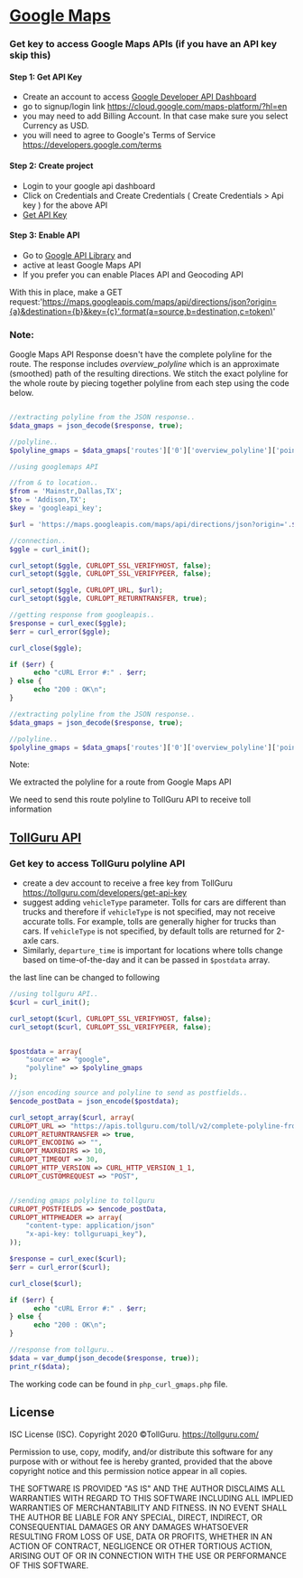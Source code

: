 # [Google Maps](https://cloud.google.com/maps-platform/?hl=en)

### Get key to access Google Maps APIs (if you have an API key skip this)
#### Step 1: Get API Key
* Create an account to access [Google Developer API Dashboard](https://console.cloud.google.com/apis/dashboard)
* go to signup/login link https://cloud.google.com/maps-platform/?hl=en
* you may need to add Billing Account. In that case make sure you select
  Currency as USD. 
* you will need to agree to Google's Terms of Service https://developers.google.com/terms

#### Step 2: Create project
* Login to your google api dashboard
* Click on Credentials and Create Credentials ( Create Credentials > Api key ) for the above API
* [Get API Key](https://developers.google.com/maps/documentation/javascript/get-api-key)

#### Step 3: Enable API
* Go to [Google API Library](https://console.cloud.google.com/apis/library) and 
* active at least Google Maps API 
* If you prefer you can enable Places API and Geocoding API


With this in place, make a GET request:'https://maps.googleapis.com/maps/api/directions/json?origin={a}&destination={b}&key={c}'.format(a=source,b=destination,c=token)'

### Note:
Google Maps API Response doesn't have the complete polyline for the route. 
The response includes *overview_polyline* which is an approximate (smoothed) path of the resulting directions.
We stitch the exact polyline for the whole route by piecing together polyline from each step using the code below.

```php

//extracting polyline from the JSON response..
$data_gmaps = json_decode($response, true);

//polyline..
$polyline_gmaps = $data_gmaps['routes']['0']['overview_polyline']['points'];


```

```php
//using googlemaps API

//from & to location..
$from = 'Mainstr,Dallas,TX';
$to = 'Addison,TX';
$key = 'googleapi_key';

$url = 'https://maps.googleapis.com/maps/api/directions/json?origin='.$from.'&destination='.$to.'&key='.$key.'';

//connection..
$ggle = curl_init();

curl_setopt($ggle, CURLOPT_SSL_VERIFYHOST, false);
curl_setopt($ggle, CURLOPT_SSL_VERIFYPEER, false);

curl_setopt($ggle, CURLOPT_URL, $url);
curl_setopt($ggle, CURLOPT_RETURNTRANSFER, true);

//getting response from googleapis..
$response = curl_exec($ggle);
$err = curl_error($ggle);

curl_close($ggle);

if ($err) {
	  echo "cURL Error #:" . $err;
} else {
	  echo "200 : OK\n";
}

//extracting polyline from the JSON response..
$data_gmaps = json_decode($response, true);

//polyline..
$polyline_gmaps = $data_gmaps['routes']['0']['overview_polyline']['points'];

```

Note:

We extracted the polyline for a route from Google Maps API

We need to send this route polyline to TollGuru API to receive toll information

## [TollGuru API](https://tollguru.com/developers/docs/)

### Get key to access TollGuru polyline API
* create a dev account to receive a free key from TollGuru https://tollguru.com/developers/get-api-key
* suggest adding `vehicleType` parameter. Tolls for cars are different than trucks and therefore if `vehicleType` is not specified, may not receive accurate tolls. For example, tolls are generally higher for trucks than cars. If `vehicleType` is not specified, by default tolls are returned for 2-axle cars. 
* Similarly, `departure_time` is important for locations where tolls change based on time-of-the-day and it can be passed in `$postdata` array.

the last line can be changed to following

```php
//using tollguru API..
$curl = curl_init();

curl_setopt($curl, CURLOPT_SSL_VERIFYHOST, false);
curl_setopt($curl, CURLOPT_SSL_VERIFYPEER, false);


$postdata = array(
	"source" => "google",
	"polyline" => $polyline_gmaps
);

//json encoding source and polyline to send as postfields..
$encode_postData = json_encode($postdata);

curl_setopt_array($curl, array(
CURLOPT_URL => "https://apis.tollguru.com/toll/v2/complete-polyline-from-mapping-service",
CURLOPT_RETURNTRANSFER => true,
CURLOPT_ENCODING => "",
CURLOPT_MAXREDIRS => 10,
CURLOPT_TIMEOUT => 30,
CURLOPT_HTTP_VERSION => CURL_HTTP_VERSION_1_1,
CURLOPT_CUSTOMREQUEST => "POST",


//sending gmaps polyline to tollguru
CURLOPT_POSTFIELDS => $encode_postData,
CURLOPT_HTTPHEADER => array(
    "content-type: application/json"
    "x-api-key: tollguruapi_key"),
));

$response = curl_exec($curl);
$err = curl_error($curl);

curl_close($curl);

if ($err) {
	  echo "cURL Error #:" . $err;
} else {
	  echo "200 : OK\n";
}

//response from tollguru..
$data = var_dump(json_decode($response, true));
print_r($data);

```

The working code can be found in `php_curl_gmaps.php` file.

## License
ISC License (ISC). Copyright 2020 &copy;TollGuru. https://tollguru.com/

Permission to use, copy, modify, and/or distribute this software for any purpose with or without fee is hereby granted, provided that the above copyright notice and this permission notice appear in all copies.

THE SOFTWARE IS PROVIDED "AS IS" AND THE AUTHOR DISCLAIMS ALL WARRANTIES WITH REGARD TO THIS SOFTWARE INCLUDING ALL IMPLIED WARRANTIES OF MERCHANTABILITY AND FITNESS. IN NO EVENT SHALL THE AUTHOR BE LIABLE FOR ANY SPECIAL, DIRECT, INDIRECT, OR CONSEQUENTIAL DAMAGES OR ANY DAMAGES WHATSOEVER RESULTING FROM LOSS OF USE, DATA OR PROFITS, WHETHER IN AN ACTION OF CONTRACT, NEGLIGENCE OR OTHER TORTIOUS ACTION, ARISING OUT OF OR IN CONNECTION WITH THE USE OR PERFORMANCE OF THIS SOFTWARE.